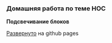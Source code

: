 ### Домашняя работа по теме HOC
<b>Подсвечивание блоков</b>

[Развернуто](http://pekatet.github.io/highlight) на github pages
